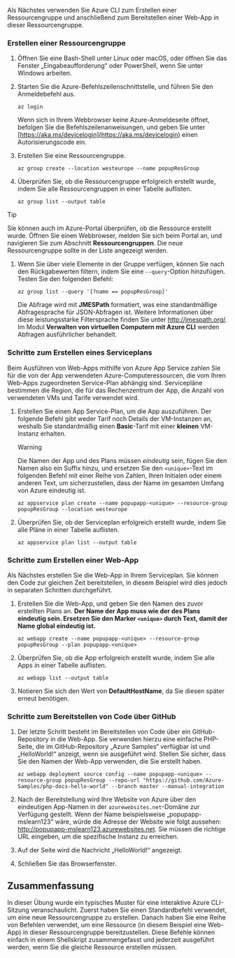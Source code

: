 Als Nächstes verwenden Sie Azure CLI zum Erstellen einer Ressourcengruppe und anschließend zum Bereitstellen einer Web-App in dieser Ressourcengruppe. 

### <a name="create-a-resource-group"></a>Erstellen einer Ressourcengruppe

1. Öffnen Sie eine Bash-Shell unter Linux oder macOS, oder öffnen Sie das Fenster „Eingabeaufforderung“ oder PowerShell, wenn Sie unter Windows arbeiten.

1. Starten Sie die Azure-Befehlszeilenschnittstelle, und führen Sie den Anmeldebefehl aus.

    ```azurecli
    az login
    ```
    Wenn sich in Ihrem Webbrowser keine Azure-Anmeldeseite öffnet, befolgen Sie die Befehlszeilenanweisungen, und geben Sie unter [https://aka.ms/devicelogin](https://aka.ms/devicelogin) einen Autorisierungscode ein.

1. Erstellen Sie eine Ressourcengruppe.

    ```azurecli
    az group create --location westeurope --name popupResGroup
    ```

1. Überprüfen Sie, ob die Ressourcengruppe erfolgreich erstellt wurde, indem Sie alle Ressourcengruppen in einer Tabelle auflisten.

    ```azurecli
    az group list --output table
    ```

> [!TIP]
> Sie können auch im Azure-Portal überprüfen, ob die Ressource erstellt wurde. Öffnen Sie einen Webbrowser, melden Sie sich beim Portal an, und navigieren Sie zum Abschnitt **Ressourcengruppen**. Die neue Ressourcengruppe sollte in der Liste angezeigt werden.

1. Wenn Sie über viele Elemente in der Gruppe verfügen, können Sie nach den Rückgabewerten filtern, indem Sie eine `--query`-Option hinzufügen. Testen Sie den folgenden Befehl:

    ```azurecli
    az group list --query '[?name == popupResGroup]'
    ```

    Die Abfrage wird mit **JMESPath** formatiert, was eine standardmäßige Abfragesprache für JSON-Abfragen ist. Weitere Informationen über diese leistungsstarke Filtersprache finden Sie unter <http://jmespath.org/>. Im Modul **Verwalten von virtuellen Computern mit Azure CLI** werden Abfragen ausführlicher behandelt.

### <a name="steps-to-create-a-service-plan"></a>Schritte zum Erstellen eines Serviceplans

Beim Ausführen von Web-Apps mithilfe von Azure App Service zahlen Sie für die von der App verwendeten Azure-Computeressourcen, die vom Ihren Web-Apps zugeordneten Service-Plan abhängig sind. Servicepläne bestimmen die Region, die für das Rechenzentrum der App, die Anzahl von verwendeten VMs und Tarife verwendet wird.

1. Erstellen Sie einen App Service-Plan, um die App auszuführen. Der folgende Befehl gibt weder Tarif noch Details der VM-Instanzen an, weshalb Sie standardmäßig einen **Basic**-Tarif mit einer **kleinen** VM-Instanz erhalten.

    > [!WARNING]
    > Die Namen der App und des Plans müssen _eindeutig_ sein, fügen Sie den Namen also ein Suffix hinzu, und ersetzen Sie den `<unique>`-Text im folgenden Befehl mit einer Reihe von Zahlen, Ihren Initialen oder einem anderen Text, um sicherzustellen, dass der Name im gesamten Umfang von Azure eindeutig ist. 

    ```azurecli
    az appservice plan create --name popupapp-<unique> --resource-group popupResGroup --location westeurope
    ```

1. Überprüfen Sie, ob der Serviceplan erfolgreich erstellt wurde, indem Sie alle Pläne in einer Tabelle auflisten.

    ```azurecli
    az appservice plan list --output table
    ```

### <a name="steps-to-create-a-web-app"></a>Schritte zum Erstellen einer Web-App

Als Nächstes erstellen Sie die Web-App in Ihrem Serviceplan. Sie können den Code zur gleichen Zeit bereitstellen, in diesem Beispiel wird dies jedoch in separaten Schritten durchgeführt.

1. Erstellen Sie die Web-App, und geben Sie den Namen des zuvor erstellten Plans an. **Der Name der App muss wie der des Plans eindeutig sein. Ersetzen Sie den Marker `<unique>` durch Text, damit der Name global eindeutig ist.**
    ```azurecli
    az webapp create --name popupapp-<unique> --resource-group popupResGroup --plan popupapp-<unique>
    ```

1. Überprüfen Sie, ob die App erfolgreich erstellt wurde, indem Sie alle Apps in einer Tabelle auflisten.

    ```azurecli
    az webapp list --output table
    ```

1. Notieren Sie sich den Wert von **DefaultHostName**, da Sie diesen später erneut benötigen.

### <a name="steps-to-deploy-code-from-github"></a>Schritte zum Bereitstellen von Code über GitHub

1. Der letzte Schritt besteht im Bereitstellen von Code über ein GitHub-Repository in die Web-App. Sie verwenden hierzu eine einfache PHP-Seite, die im GitHub-Repository „Azure Samples“ verfügbar ist und „HelloWorld!“ anzeigt, wenn sie ausgeführt wird. Stellen Sie sicher, dass Sie den Namen der Web-App verwenden, die Sie erstellt haben.

    ```azurecli
    az webapp deployment source config --name popupapp-<unique> --resource-group popupResGroup --repo-url "https://github.com/Azure-Samples/php-docs-hello-world" --branch master --manual-integration
    ```

1. Nach der Bereitstellung wird Ihre Website von Azure über den eindeutigen App-Namen in der `azurewebsites.net`-Domäne zur Verfügung gestellt. Wenn der Name beispielsweise „popupapp-mslearn123“ wäre, würde die Adresse der Website wie folgt aussehen: <http://popupapp-mslearn123.azurewebsites.net>. Sie müssen die richtige URL eingeben, um die spezifische Instanz zu erreichen.

1. Auf der Seite wird die Nachricht „HelloWorld!“ angezeigt.

1. Schließen Sie das Browserfenster.

## <a name="summary"></a>Zusammenfassung

In dieser Übung wurde ein typisches Muster für eine interaktive Azure CLI-Sitzung veranschaulicht. Zuerst haben Sie einen Standardbefehl verwendet, um eine neue Ressourcengruppe zu erstellen. Danach haben Sie eine Reihe von Befehlen verwendet, um eine Ressource (in diesem Beispiel eine Web-App) in dieser Ressourcengruppe bereitzustellen. Diese Befehle können einfach in einem Shellskript zusammengefasst und jederzeit ausgeführt werden, wenn Sie die gleiche Ressource erstellen müssen.
